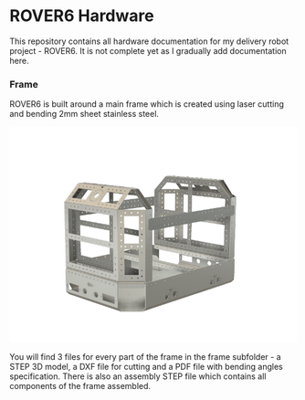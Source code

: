 # ROVER6 Hardware

This repository contains all hardware documentation for my delivery robot project - ROVER6. It is not complete yet as I gradually add documentation here.

### Frame

ROVER6 is built around a main frame which is created using laser cutting and bending 2mm sheet stainless steel.

![ROVER6 frame assembly](frame/ROVER6_FRAME_ASSEMBLY.png)

You will find 3 files for every part of the frame in the frame subfolder - a STEP 3D model, a DXF file for cutting and a PDF file with bending angles specification. There is also an assembly STEP file which contains all components of the frame assembled.
